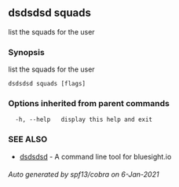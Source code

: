 ## dsdsdsd squads

list the squads for the user

### Synopsis

list the squads for the user

```
dsdsdsd squads [flags]
```

### Options inherited from parent commands

```
  -h, --help   display this help and exit
```

### SEE ALSO

* [dsdsdsd](dsdsdsd.md)	 - A command line tool for bluesight.io

###### Auto generated by spf13/cobra on 6-Jan-2021
